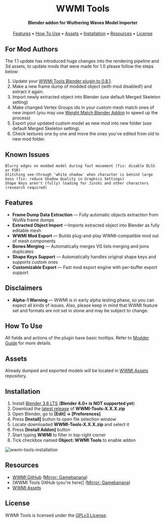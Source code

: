<h1 align="center">WWMI Tools</h1>

<h4 align="center">Blender addon for Wuthering Waves Model Importer</h4>

<p align="center">
  <a href="#features">Features</a> •
  <a href="#how-to-use">How To Use</a> • 
  <a href="#assets">Assets</a> •
  <a href="#installation">Installation</a> •
  <a href="#resources">Resources</a> •
  <a href="#license">License</a>
</p>

## For Mod Authors

The 1.1 update has introduced huge changes into the rendering pipeline and 3d assets, to update mods that were made for 1.0 please follow the steps below:
1. Update your [WWMI Tools Blender plugin to 0.8.1](https://github.com/SpectrumQT/WWMI-TOOLS/releases/tag/v0.8.1).
2. Make a new frame dump of modded object (with mod disabled!) and extract it again.
3. Import newly extracted object into Blender (use default Merged Skeleton setting)
4. Make changed Vertex Groups ids in your custom mesh match ones of new import (you may use [Weight Match Blender Addon](https://gamebanana.com/tools/15699) to speed up the process)
5. Export your updated custom model as new mod into new folder (use default Merged Skeleton setting).
6. Check textures one by one and move the ones you've edited from old to new mod folder.

## Known Issues
    Blurry edges on modded model during fast movement (fix: disable DLSS or FSR)
    Glitching see-through 'white shadow' when character is behind large boss (fix: reduce Shadow Quality in Graphics Settings)
    Shape Keys aren't (fully) loading for Jinshi and other characters (research required)
    
## Features  

- **Frame Dump Data Extraction** — Fully automatic objects extraction from WuWa frame dumps
- **Extracted Object Import** —Imports extracted object into Blender as fully editable mesh
- **WWMI Mod Export** — Builds plug-and-play WWMI-compatible mod out of mesh components
- **Bones Merging** — Automatically merges VG lists merging and joins duplicates 
- **Shape Keys Support** — Automatically handles original shape keys and supports custom ones
- **Customizable Export** — Fast mod export engine with per-buffer export support

## Disclaimers  

- **Alpha-1 Warning** — WWMI is in early alpha testing phase, so you can expect all kinds of issues. Also, please keep in mind that WWMI feature set and formats are not set in stone and may be subject to change.

## How To Use

All fields and actions of the plugin have basic tooltips. Refer to [Modder Guide](https://github.com/SpectrumQT/WWMI-TOOLS/blob/main/guides/modder_guide.md) for more details.

## Assets  

Already dumped and exported models will be located in [WWMI Assets](https://github.com/SpectrumQT/WWMI-Assets) repository.

## Installation

1. Install [Blender 3.6 LTS](https://www.blender.org/download/lts/3-6) (**Blender 4.0+ is NOT supported yet**)
2. Download the [latest release](https://github.com/SpectrumQT/WWMI-Tools/releases/latest) of **WWMI-Tools-X.X.X.zip**
3. Open Blender, go to **[Edit] -> [Preferences]**
4. Press **[Install]** button to open file selection window
5. Locate downloaded **WWMI-Tools-X.X.X.zip** and select it
6. Press **[Install Addon]** button
7. Start typing  **WWMI** to filter in top-right corner
8. Tick checkbox named **Object: WWMI Tools** to enable addon

![wwmi-tools-installation](https://github.com/SpectrumQT/WWMI-TOOLS/blob/main/public-media/Installation.gif)

## Resources

- [WWMI GitHub](https://github.com/SpectrumQT/WWMI) ([Mirror: Gamebanana](https://gamebanana.com/tools/17252))
- [WWMI Tools GitHub (you're here)] ([Mirror: Gamebanana](https://gamebanana.com/tools/17289))
- [WWMI Assets](https://github.com/SpectrumQT/WWMI-Assets)
  
## License

WWMI Tools is licensed under the [GPLv3 License](https://github.com/SpectrumQT/WWMI-Tools/blob/main/LICENSE).
